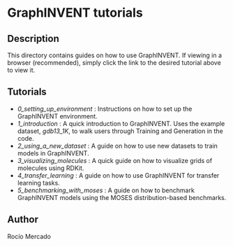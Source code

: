# GraphINVENT tutorials

## Description
This directory contains guides on how to use GraphINVENT. If viewing in a browser (recommended), simply click the link to the desired tutorial above to view it.

## Tutorials
* *0_setting_up_environment* : Instructions on how to set up the GraphINVENT environment.
* *1_introduction* : A quick introduction to GraphINVENT. Uses the example dataset, *gdb13_1K*, to walk users through Training and Generation in the code.
* *2_using_a_new_dataset* : A guide on how to use new datasets to train models in GraphINVENT.
* *3_visualizing_molecules* : A quick guide on how to visualize grids of molecules using RDKit.
* *4_transfer_learning* : A guide on how to use GraphINVENT for transfer learning tasks.
* *5_benchmarking_with_moses* : A guide on how to benchmark GraphINVENT models using the MOSES distribution-based benchmarks.

## Author
Rocío Mercado